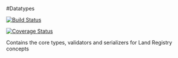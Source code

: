 #Datatypes

[![Build Status](https://travis-ci.org/LandRegistry/datatypes.svg)](https://travis-ci.org/LandRegistry/datatypes)

[![Coverage Status](https://img.shields.io/coveralls/LandRegistry/datatypes.svg)](https://coveralls.io/r/LandRegistry/datatypes)

Contains the core types, validators and serializers for Land Registry concepts
